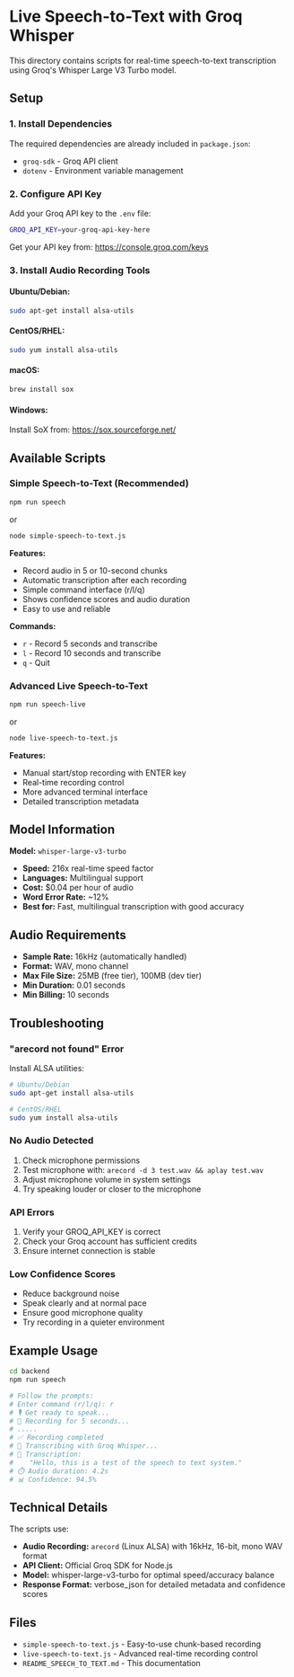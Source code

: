 # Live Speech-to-Text with Groq Whisper

This directory contains scripts for real-time speech-to-text transcription using Groq's Whisper Large V3 Turbo model.

## Setup

### 1. Install Dependencies
The required dependencies are already included in `package.json`:
- `groq-sdk` - Groq API client
- `dotenv` - Environment variable management

### 2. Configure API Key
Add your Groq API key to the `.env` file:
```bash
GROQ_API_KEY=your-groq-api-key-here
```

Get your API key from: https://console.groq.com/keys

### 3. Install Audio Recording Tools

#### Ubuntu/Debian:
```bash
sudo apt-get install alsa-utils
```

#### CentOS/RHEL:
```bash
sudo yum install alsa-utils
```

#### macOS:
```bash
brew install sox
```

#### Windows:
Install SoX from: https://sox.sourceforge.net/

## Available Scripts

### Simple Speech-to-Text (Recommended)
```bash
npm run speech
```
or
```bash
node simple-speech-to-text.js
```

**Features:**
- Record audio in 5 or 10-second chunks
- Automatic transcription after each recording
- Simple command interface (r/l/q)
- Shows confidence scores and audio duration
- Easy to use and reliable

**Commands:**
- `r` - Record 5 seconds and transcribe
- `l` - Record 10 seconds and transcribe  
- `q` - Quit

### Advanced Live Speech-to-Text
```bash
npm run speech-live
```
or
```bash
node live-speech-to-text.js
```

**Features:**
- Manual start/stop recording with ENTER key
- Real-time recording control
- More advanced terminal interface
- Detailed transcription metadata

## Model Information

**Model:** `whisper-large-v3-turbo`
- **Speed:** 216x real-time speed factor
- **Languages:** Multilingual support
- **Cost:** $0.04 per hour of audio
- **Word Error Rate:** ~12%
- **Best for:** Fast, multilingual transcription with good accuracy

## Audio Requirements

- **Sample Rate:** 16kHz (automatically handled)
- **Format:** WAV, mono channel
- **Max File Size:** 25MB (free tier), 100MB (dev tier)
- **Min Duration:** 0.01 seconds
- **Min Billing:** 10 seconds

## Troubleshooting

### "arecord not found" Error
Install ALSA utilities:
```bash
# Ubuntu/Debian
sudo apt-get install alsa-utils

# CentOS/RHEL  
sudo yum install alsa-utils
```

### No Audio Detected
1. Check microphone permissions
2. Test microphone with: `arecord -d 3 test.wav && aplay test.wav`
3. Adjust microphone volume in system settings
4. Try speaking louder or closer to the microphone

### API Errors
1. Verify your GROQ_API_KEY is correct
2. Check your Groq account has sufficient credits
3. Ensure internet connection is stable

### Low Confidence Scores
- Reduce background noise
- Speak clearly and at normal pace
- Ensure good microphone quality
- Try recording in a quieter environment

## Example Usage

```bash
cd backend
npm run speech

# Follow the prompts:
# Enter command (r/l/q): r
# 🎙️ Get ready to speak...
# 🔴 Recording for 5 seconds...
# .....
# ✅ Recording completed
# 🔄 Transcribing with Groq Whisper...
# 📝 Transcription:
#    "Hello, this is a test of the speech to text system."
# ⏱️ Audio duration: 4.2s
# 📊 Confidence: 94.5%
```

## Technical Details

The scripts use:
- **Audio Recording:** `arecord` (Linux ALSA) with 16kHz, 16-bit, mono WAV format
- **API Client:** Official Groq SDK for Node.js
- **Model:** whisper-large-v3-turbo for optimal speed/accuracy balance
- **Response Format:** verbose_json for detailed metadata and confidence scores

## Files

- `simple-speech-to-text.js` - Easy-to-use chunk-based recording
- `live-speech-to-text.js` - Advanced real-time recording control
- `README_SPEECH_TO_TEXT.md` - This documentation
